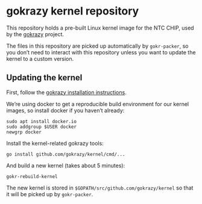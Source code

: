 # gokrazy kernel repository

This repository holds a pre-built Linux kernel image for the NTC 
CHIP, used by the [gokrazy](https://github.com/gokrazy/gokrazy)
project.

The files in this repository are picked up automatically by
`gokr-packer`, so you don’t need to interact with this repository
unless you want to update the kernel to a custom version.

## Updating the kernel

First, follow the [gokrazy installation instructions](https://github.com/gokrazy/gokrazy).

We’re using docker to get a reproducible build environment for our
kernel images, so install docker if you haven’t already:
```
sudo apt install docker.io
sudo addgroup $USER docker
newgrp docker
```

Install the kernel-related gokrazy tools:
```
go install github.com/gokrazy/kernel/cmd/...
```

And build a new kernel (takes about 5 minutes):
```
gokr-rebuild-kernel
```

The new kernel is stored in `$GOPATH/src/github.com/gokrazy/kernel` so
that it will be picked up by `gokr-packer`.